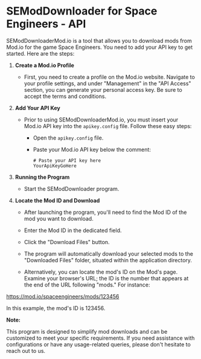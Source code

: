 # SEModDownloader for Space Engineers - API

SEModDownloaderMod.io is a tool that allows you to download mods from Mod.io for the game Space Engineers. You need to add your API key to get started. Here are the steps:

1. **Create a Mod.io Profile**

   - First, you need to create a profile on the Mod.io website. Navigate to your profile settings, and under "Management" in the "API Access" section, you can generate your personal access key. Be sure to accept the terms and conditions.

2. **Add Your API Key**

   - Prior to using SEModDownloaderMod.io, you must insert your Mod.io API key into the `apikey.config` file. Follow these easy steps:
   
     - Open the `apikey.config` file.
     - Paste your Mod.io API key below the comment:
     
       ```
       # Paste your API key here
       YourApiKeyGoHere
       ```

3. **Running the Program**

   - Start the SEModDownloader program.

4. **Locate the Mod ID and Download**

   - After launching the program, you'll need to find the Mod ID of the mod you want to download.
   - Enter the Mod ID in the dedicated field.
   - Click the "Download Files" button.
   - The program will automatically download your selected mods to the "Downloaded Files" folder, situated within the application directory.

   - Alternatively, you can locate the mod's ID on the Mod's page. Examine your browser's URL; the ID is the number that appears at the end of the URL following "mods." For instance:

https://mod.io/spaceengineers/mods/123456

In this example, the mod's ID is 123456.

**Note:**

This program is designed to simplify mod downloads and can be customized to meet your specific requirements. If you need assistance with configurations or have any usage-related queries, please don't hesitate to reach out to us.
